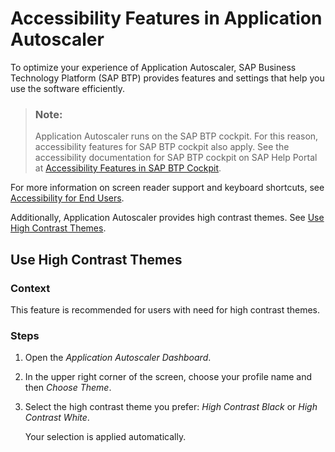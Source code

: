 <!-- loio94b439d4bda34ff291527c44115d3bc5 -->

# Accessibility Features in Application Autoscaler

To optimize your experience of Application Autoscaler, SAP Business Technology Platform \(SAP BTP\) provides features and settings that help you use the software efficiently.



> ### Note:  
> Application Autoscaler runs on the SAP BTP cockpit. For this reason, accessibility features for SAP BTP cockpit also apply. See the accessibility documentation for SAP BTP cockpit on SAP Help Portal at [Accessibility Features in SAP BTP Cockpit](https://help.sap.com/docs/BTP/65de2977205c403bbc107264b8eccf4b/8153bc43bc7d44009549b375ed5c9632.html).

For more information on screen reader support and keyboard shortcuts, see [Accessibility for End Users](https://help.sap.com/docs/SAPUI5/bc5a64aac808463baa95b4230f221716/f562835d0b4e44129aa24a17551a0baa.html).

Additionally, Application Autoscaler provides high contrast themes. See [Use High Contrast Themes](accessibility-features-in-application-autoscaler-94b439d.md#loio94b439d4bda34ff291527c44115d3bc5__section_rz5_4h5_3qb).



<a name="loio94b439d4bda34ff291527c44115d3bc5__section_rz5_4h5_3qb"/>

## Use High Contrast Themes



### Context

This feature is recommended for users with need for high contrast themes.



### Steps

1.  Open the *Application Autoscaler Dashboard*.
2.  In the upper right corner of the screen, choose your profile name and then *Choose Theme*.
3.  Select the high contrast theme you prefer: *High Contrast Black* or *High Contrast White*.

    Your selection is applied automatically.


